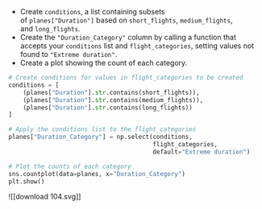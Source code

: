 - Create `conditions`, a list containing subsets of `planes["Duration"]` based on `short_flights`, `medium_flights`, and `long_flights`.
- Create the `"Duration_Category"` column by calling a function that accepts your `conditions` list and `flight_categories`, setting values not found to `"Extreme duration"`.
- Create a plot showing the count of each category.
```Python
# Create conditions for values in flight_categories to be created
conditions = [
    (planes["Duration"].str.contains(short_flights)),
    (planes["Duration"].str.contains(medium_flights)),
    (planes["Duration"].str.contains(long_flights))
]

# Apply the conditions list to the flight_categories
planes["Duration_Category"] = np.select(conditions, 
                                        flight_categories,
                                        default="Extreme duration")

# Plot the counts of each category
sns.countplot(data=planes, x="Duration_Category")
plt.show()
```
![[download 104.svg]]
